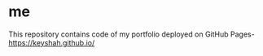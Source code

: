 # me
This repository contains code of my portfolio deployed on GitHub Pages- https://keyshah.github.io/
